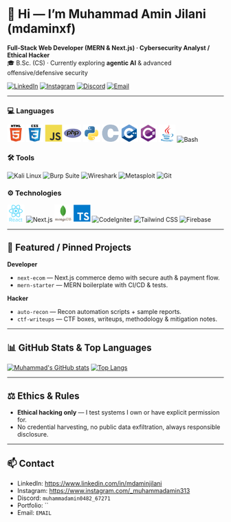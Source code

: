 # 👋 Hi — I’m Muhammad Amin Jilani (mdaminxf)

**Full-Stack Web Developer (MERN & Next.js) · Cybersecurity Analyst / Ethical Hacker**  
🎓 B.Sc. (CS) · Currently exploring **agentic AI** & advanced offensive/defensive security

[![LinkedIn](https://img.shields.io/badge/LinkedIn-Connect-blue?style=for-the-badge&logo=linkedin&logoColor=white)](https://www.linkedin.com/in/mdaminjilani)
[![Instagram](https://img.shields.io/badge/Instagram-@_muhammadamin313-833AB4?style=for-the-badge&logo=instagram&logoColor=white)](https://www.instagram.com/_muhammadamin313)
[![Discord](https://img.shields.io/badge/Discord-muhammadamin0482__67271-5865F2?style=for-the-badge&logo=discord&logoColor=white)](#)
[![Email](https://img.shields.io/badge/Email-Contact-grey?style=for-the-badge&logo=gmail&logoColor=white)](mailto:EMAIL)

---

<h3 align="left">💻 Languages</h3>
<p align="left">
  <img src="https://raw.githubusercontent.com/devicons/devicon/master/icons/html5/html5-original-wordmark.svg" alt="HTML5" width="40" height="40"/>
  <img src="https://raw.githubusercontent.com/devicons/devicon/master/icons/css3/css3-original-wordmark.svg" alt="CSS3" width="40" height="40"/>
  <img src="https://raw.githubusercontent.com/devicons/devicon/master/icons/javascript/javascript-original.svg" alt="JavaScript" width="40" height="40"/>
  <img src="https://raw.githubusercontent.com/devicons/devicon/master/icons/php/php-original.svg" alt="PHP" width="40" height="40"/>
  <img src="https://raw.githubusercontent.com/devicons/devicon/master/icons/python/python-original.svg" alt="Python" width="40" height="40"/>
  <img src="https://raw.githubusercontent.com/devicons/devicon/master/icons/c/c-original.svg" alt="C" width="40" height="40"/>
  <img src="https://raw.githubusercontent.com/devicons/devicon/master/icons/cplusplus/cplusplus-original.svg" alt="C++" width="40" height="40"/>
  <img src="https://raw.githubusercontent.com/devicons/devicon/master/icons/csharp/csharp-original.svg" alt="C#" width="40" height="40"/>
  <img src="https://raw.githubusercontent.com/devicons/devicon/master/icons/java/java-original.svg" alt="Java" width="40" height="40"/>
  <img src="https://cdn.worldvectorlogo.com/logos/bash-2.svg" alt="Bash" width="40" height="40"/>
</p>

<h3 align="left">🛠️ Tools</h3>
<p align="left">
  <img src="https://cdn.worldvectorlogo.com/logos/kali-1.svg" alt="Kali Linux" width="60" height="60"/>
  <img src="https://th.bing.com/th/id/OIP.2G_s9unih8IKXSI00hfedQAAAA?w=162&h=180&c=7&r=0&o=7&pid=1.7&rm=3" alt="Burp Suite" width="40" height="40"/>
  <img src="https://th.bing.com/th/id/ODF.4bXTMJ7Y3pWeFd-qhCN_Og?w=32&h=32&qlt=90&pcl=fffffc&o=6&pid=1.2" alt="Wireshark" width="40" height="40"/>
  <img src="https://dashboard.snapcraft.io/site_media/appmedia/2022/08/metasploit-framework-logo.svg.png" alt="Metasploit" width="40" height="40"/>
  <img src="https://cdn.worldvectorlogo.com/logos/git-icon.svg" alt="Git" width="40" height="40"/>
</p>

<h3 align="left">⚙️ Technologies</h3>
<p align="left">
  <img src="https://raw.githubusercontent.com/devicons/devicon/master/icons/react/react-original-wordmark.svg" alt="React" width="40" height="40"/>
  <img src="https://cdn.worldvectorlogo.com/logos/next-js.svg" alt="Next.js" width="40" height="40"/>
  <img src="https://raw.githubusercontent.com/devicons/devicon/master/icons/mongodb/mongodb-original-wordmark.svg" alt="MongoDB" width="40" height="40"/>
  <img src="https://raw.githubusercontent.com/devicons/devicon/master/icons/typescript/typescript-original.svg" alt="TypeScript" width="40" height="40"/>
  <img src="https://cdn.worldvectorlogo.com/logos/codeigniter.svg" alt="CodeIgniter" width="40" height="40"/>
  <img src="https://www.vectorlogo.zone/logos/tailwindcss/tailwindcss-icon.svg" alt="Tailwind CSS" width="40" height="40"/>
  <img src="https://cdn.worldvectorlogo.com/logos/firebase-1.svg" alt="Firebase" width="40" height="40"/>

</p>

---

## 🔗 Featured / Pinned Projects

**Developer**
- `next-ecom` — Next.js commerce demo with secure auth & payment flow.  
- `mern-starter` — MERN boilerplate with CI/CD & tests.

**Hacker**
- `auto-recon` — Recon automation scripts + sample reports.  
- `ctf-writeups` — CTF boxes, writeups, methodology & mitigation notes.

---

## 📊 GitHub Stats & Top Languages
[![Muhammad's GitHub stats](https://github-readme-stats.vercel.app/api?username=mdaminxf&show_icons=true&theme=radical&hide_border=true)](https://github.com/mdaminxf)
[![Top Langs](https://github-readme-stats.vercel.app/api/top-langs/?username=mdaminxf&layout=compact&hide_border=true)](https://github.com/mdaminxf)

---

## ⚖️ Ethics & Rules
- **Ethical hacking only** — I test systems I own or have explicit permission for.  
- No credential harvesting, no public data exfiltration, always responsible disclosure.

---

## 📫 Contact
- LinkedIn: https://www.linkedin.com/in/mdaminjilani  
- Instagram: https://www.instagram.com/_muhammadamin313  
- Discord: `muhammadamin0482_67271`  
- Portfolio: ``  
- Email: `EMAIL`
